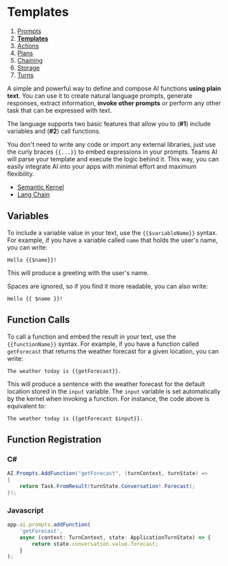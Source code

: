 # Templates

1. [Prompts](./00.PROMPTS.md)
2. [**Templates**](./01.TEMPLATES.md)
3. [Actions](./02.ACTIONS.md)
4. [Plans](./03.PLANS.md)
5. [Chaining](./04.CHAINING.md)
6. [Storage](./05.STORAGE.md)
7. [Turns](./06.TURNS.md)

A simple and powerful way to
define and compose AI functions **using plain text**.
You can use it to create natural language prompts, generate responses, extract
information, **invoke other prompts** or perform any other task that can be
expressed with text.

The language supports two basic features that allow you to (**#1**) include
variables and (**#2**) call functions.

You don't need to write any code or import any external libraries, just use the
curly braces `{{...}}` to embed expressions in your prompts.
Teams AI will parse your template and execute the logic behind it.
This way, you can easily integrate AI into your apps with minimal effort and
maximum flexibility.

- [Semantic Kernel](https://learn.microsoft.com/en-us/semantic-kernel/prompt-engineering/prompt-template-syntax)
- [Lang Chain](https://python.langchain.com/docs/modules/model_io/prompts/prompt_templates/#what-is-a-prompt-template)

## Variables

To include a variable value in your text, use the `{{$variableName}}` syntax.
For example, if you have a variable called `name` that holds the user's name,
you can write:

```Hello {{$name}}!```

This will produce a greeting with the user's name.

Spaces are ignored, so if you find it more readable, you can also write:

```Hello {{ $name }}!```

## Function Calls

To call a function and embed the result in your text, use the
`{{functionName}}` syntax.
For example, if you have a function called `getForecast` that returns
the weather forecast for a given location, you can write:

```The weather today is {{getForecast}}.```

This will produce a sentence with the weather forecast for the default location
stored in the `input` variable.
The `input` variable is set automatically by the kernel when invoking a function.
For instance, the code above is equivalent to:

```The weather today is {{getForecast $input}}.```

## Function Registration

### C#

```C#
AI.Prompts.AddFunction("getForecast", (turnContext, turnState) =>
{
    return Task.FromResult(turnState.Conversation!.Forecast);
});
```

### Javascript

```typescript
app.ai.prompts.addFunction(
    'getForecast',
    async (context: TurnContext, state: ApplicationTurnState) => {
        return state.conversation.value.forecast;
    }
);
```